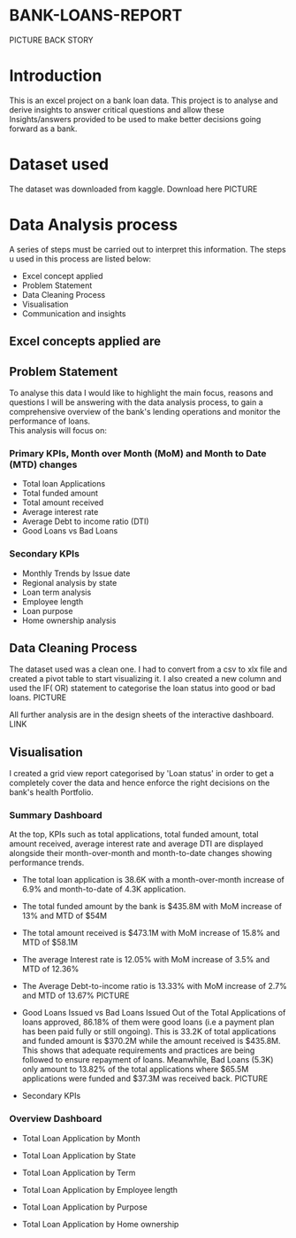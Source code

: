 # BANK-LOANS-REPORT
PICTURE
BACK STORY
# Introduction 
This is an excel project on a bank loan data. This project is to analyse and derive insights to answer critical questions and allow these Insights/answers provided to be used to make better decisions going forward as a bank.

# Dataset used
The dataset was downloaded from kaggle. Download here PICTURE

# Data Analysis process
A series of steps must be carried out to interpret this information. The steps u used in this process are listed below:
- Excel concept applied
- Problem Statement 
- Data Cleaning Process
- Visualisation 
- Communication and insights


## Excel concepts applied are 



## Problem Statement 
To analyse this data I would like to highlight the main focus, reasons and questions I will be answering with the data analysis process, to gain a comprehensive overview of the bank's lending operations and monitor the performance of loans.  
This analysis will focus on:
### Primary KPIs,  Month over Month (MoM) and  Month to Date (MTD) changes 
-  Total loan Applications
- Total funded amount 
- Total amount received 
- Average interest rate 
- Average Debt to income ratio (DTI)
- Good Loans vs Bad Loans

### Secondary KPIs
- Monthly Trends by Issue date
- Regional analysis by state
- Loan term analysis 
- Employee length
- Loan purpose 
- Home ownership analysis 

## Data Cleaning Process 
The dataset used was a clean one. I had to convert from a csv to xlx file and created a pivot table to start visualizing it. I also created a new column and used the IF( OR) statement to categorise the loan status into good or bad loans. PICTURE




All further analysis are in the design sheets of the interactive dashboard. LINK








## Visualisation
I created a grid view report categorised by 'Loan status' in order to get a completely cover the data and hence enforce the right decisions on the bank's health Portfolio. 

### Summary Dashboard 
At the top, KPIs such as total applications, total funded amount, total amount received, average interest rate and average DTI are displayed alongside their month-over-month and month-to-date changes showing performance trends.
- The total loan application is 38.6K with a month-over-month increase of 6.9% and month-to-date of 4.3K application.
- The total funded amount by the bank is $435.8M with MoM increase of 13% and MTD of $54M 
- The total amount received is $473.1M with MoM increase of 15.8% and MTD of $58.1M 
- The average Interest rate is 12.05% with MoM increase of 3.5% and MTD of 12.36%
- The Average Debt-to-income ratio is 13.33% with MoM increase of 2.7% and MTD of 13.67%
PICTURE 

- Good Loans Issued vs Bad Loans Issued
Out of the Total Applications of loans approved, 86.18% of them were good loans (i.e a payment plan has been paid fully or still ongoing). This is 33.2K of total applications and funded amount is $370.2M while the amount received is $435.8M.  This shows that adequate requirements and practices are being followed to ensure repayment of loans.
Meanwhile, Bad Loans (5.3K) only amount to 13.82% of the total applications where $65.5M applications were funded and $37.3M was received back. 
PICTURE

- Secondary KPIs


### Overview Dashboard 
- Total Loan Application by Month




- Total Loan Application by State 



- Total Loan Application by Term


- Total Loan Application by Employee length 



- Total Loan Application by Purpose



- Total Loan Application by Home ownership 
